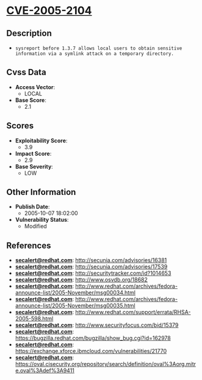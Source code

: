 
# [CVE-2005-2104](https://cve.mitre.org/cgi-bin/cvename.cgi?name=CVE-2005-2104)

## Description

- `sysreport before 1.3.7 allows local users to obtain sensitive information via a symlink attack on a temporary directory.`

## Cvss Data

- **Access Vector**:
  - LOCAL
- **Base Score**:
  - 2.1

## Scores

- **Exploitability Score**:
  - 3.9
- **Impact Score**:
  - 2.9
- **Base Severity**:
  - LOW

## Other Information

- **Publish Date**:
  - 2005-10-07 18:02:00
- **Vulnerability Status**:
  - Modified

## References

- **secalert@redhat.com**: http://secunia.com/advisories/16381
- **secalert@redhat.com**: http://secunia.com/advisories/17539
- **secalert@redhat.com**: http://securitytracker.com/id?1014653
- **secalert@redhat.com**: http://www.osvdb.org/18682
- **secalert@redhat.com**: http://www.redhat.com/archives/fedora-announce-list/2005-November/msg00034.html
- **secalert@redhat.com**: http://www.redhat.com/archives/fedora-announce-list/2005-November/msg00035.html
- **secalert@redhat.com**: http://www.redhat.com/support/errata/RHSA-2005-598.html
- **secalert@redhat.com**: http://www.securityfocus.com/bid/15379
- **secalert@redhat.com**: https://bugzilla.redhat.com/bugzilla/show_bug.cgi?id=162978
- **secalert@redhat.com**: https://exchange.xforce.ibmcloud.com/vulnerabilities/21770
- **secalert@redhat.com**: https://oval.cisecurity.org/repository/search/definition/oval%3Aorg.mitre.oval%3Adef%3A9411
